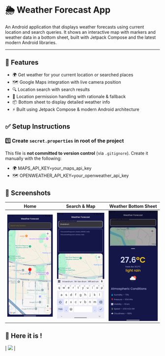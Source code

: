 # 🌦️ Weather Forecast App

An Android application that displays weather forecasts using current location and search queries. It shows an interactive map with markers and weather data in a bottom sheet, built with Jetpack Compose and the latest modern Android libraries.

---

## 🚀 Features

- 🌍 Get weather for your current location or searched places
- 🗺️ Google Maps integration with live camera position
- 🔍 Location search with search results
- 🧭 Location permission handling with rationale & fallback
- 📦 Bottom sheet to display detailed weather info
- ⚡ Built using Jetpack Compose & modern Android architecture

## ✅ Setup Instructions

### 1️⃣ Create `secret.properties` in root of the project

This file is **not committed to version control** (via `.gitignore`). Create it manually with the following:

- 🌍 MAPS_API_KEY=your_maps_api_key
- 🗺️ OPENWEATHER_API_KEY=your_openweather_api_key


## 📸 Screenshots

| Home                             | Search & Map | Weather Bottom Sheet         |
|----------------------------------|--------------|------------------------------|
| ![](screenshots/home_screen.png) | ![](screenshots/search.png) | ![](screenshots/weather.png) |

## 📸 Here it is !
| ![](screenshots/recording.gif) | 




